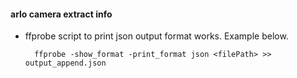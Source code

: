 #### arlo camera extract info

- ffprobe script to print json output format works. Example below.

        ffprobe -show_format -print_format json <filePath> >> output_append.json